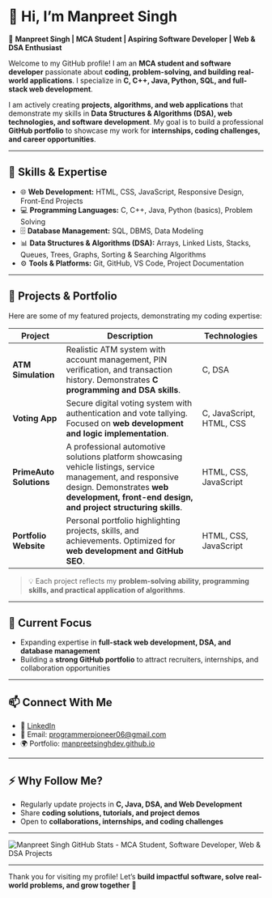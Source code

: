 # 👋 Hi, I’m Manpreet Singh

🚀 **Manpreet Singh | MCA Student | Aspiring Software Developer | Web & DSA Enthusiast**

Welcome to my GitHub profile! I am an **MCA student and software developer** passionate about **coding, problem-solving, and building real-world applications**. I specialize in **C, C++, Java, Python, SQL, and full-stack web development**.  

I am actively creating **projects, algorithms, and web applications** that demonstrate my skills in **Data Structures & Algorithms (DSA), web technologies, and software development**. My goal is to build a professional **GitHub portfolio** to showcase my work for **internships, coding challenges, and career opportunities**.

---

## 🔹 Skills & Expertise
- 🌐 **Web Development:** HTML, CSS, JavaScript, Responsive Design, Front-End Projects  
- 💻 **Programming Languages:** C, C++, Java, Python (basics), Problem Solving  
- 🗄️ **Database Management:** SQL, DBMS, Data Modeling  
- 📊 **Data Structures & Algorithms (DSA):** Arrays, Linked Lists, Stacks, Queues, Trees, Graphs, Sorting & Searching Algorithms  
- ⚙️ **Tools & Platforms:** Git, GitHub, VS Code, Project Documentation  

---

## 📂 Projects & Portfolio
Here are some of my featured projects, demonstrating my coding expertise:

| Project | Description | Technologies |
|--------|-------------|-------------|
| **ATM Simulation** | Realistic ATM system with account management, PIN verification, and transaction history. Demonstrates **C programming and DSA skills**. | C, DSA |
| **Voting App** | Secure digital voting system with authentication and vote tallying. Focused on **web development and logic implementation**. | C, JavaScript, HTML, CSS |
| **PrimeAuto Solutions** | A professional automotive solutions platform showcasing vehicle listings, service management, and responsive design. Demonstrates **web development, front-end design, and project structuring skills**. | HTML, CSS, JavaScript |
| **Portfolio Website** | Personal portfolio highlighting projects, skills, and achievements. Optimized for **web development and GitHub SEO**. | HTML, CSS, JavaScript |

> 💡 Each project reflects my **problem-solving ability, programming skills, and practical application of algorithms**.

---

## 🎯 Current Focus  
- Expanding expertise in **full-stack web development, DSA, and database management**  
- Building a **strong GitHub portfolio** to attract recruiters, internships, and collaboration opportunities  

---

## 📫 Connect With Me
- 🔗 [LinkedIn](www.linkedin.com/in/manpreet-singh-03295b2a2)  
- 📧 Email: programmerpioneer06@gmail.com 
- 🌍 Portfolio: [manpreetsinghdev.github.io](https://manpreetsinghdev.github.io)  

---

## ⚡ Why Follow Me?
- Regularly update projects in **C, Java, DSA, and Web Development**  
- Share **coding solutions, tutorials, and project demos**  
- Open to **collaborations, internships, and coding challenges**  

---

![Manpreet Singh GitHub Stats - MCA Student, Software Developer, Web & DSA Projects](https://github-readme-stats.vercel.app/api?username=manpreetsinghdev&show_icons=true&theme=radical)

---

Thank you for visiting my profile! Let’s **build impactful software, solve real-world problems, and grow together** 🚀
